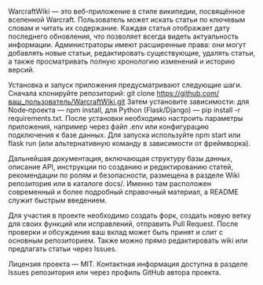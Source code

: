 WarcraftWiki — это веб-приложение в стиле википедии, посвящённое вселенной Warcraft. Пользователь может искать статьи по ключевым словам и читать их содержание. Каждая статья отображает дату последнего обновления, что позволяет всегда видеть актуальность информации. Администраторы имеют расширенные права: они могут добавлять новые статьи, редактировать существующие, удалять статьи, а также просматривать полную хронологию изменений и историю версий.

Установка и запуск приложения предусматривают следующие шаги. Сначала клонируйте репозиторий:
git clone https://github.com/ваш_пользователь/WarcraftWiki.git
Затем установите зависимости: для Node‑проекта — npm install, для Python (Flask/Django) — pip install -r requirements.txt. После установки необходимо настроить параметры приложения, например через файл .env или конфигурацию подключения к базе данных. Для запуска используйте npm start или flask run (или альтернативную команду в зависимости от фреймворка).

Дальнейшая документация, включающая структуру базы данных, описание API, инструкции по созданию и редактированию статей, рекомендации по ролям и безопасности, размещена в разделе Wiki репозитория или в каталоге docs/. Именно там расположен современный и более подробный справочный материал, а README служит быстрым введением.

Для участия в проекте необходимо создать форк, создать новую ветку для своих функций или исправлений, отправить Pull Request. После проверки и обсуждения ваш вклад может быть принят и слит с основным репозиторием. Также можно прямо редактировать wiki или предлагать статьи через Issues.

Лицензия проекта — MIT. Контактная информация доступна в разделе Issues репозитория или через профиль GitHub автора проекта.
